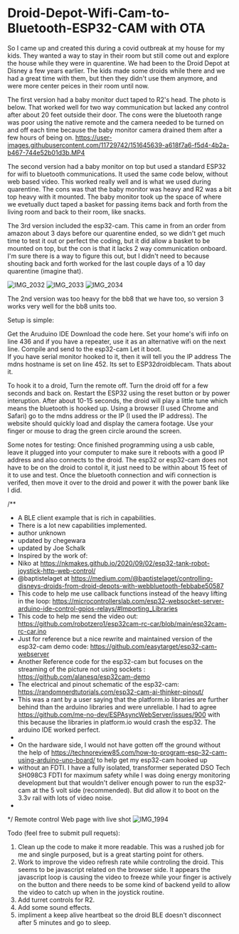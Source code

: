 # Droid-Depot-Wifi-Cam-to-Bluetooth-ESP32-CAM with OTA

So I came up and created this during a covid outbreak at my house for my kids.  They wanted a way to stay in their room but still come out and explore the house while they were in quarentine. We had been to the Droid Depot at Disney a few years earlier.  The kids made some droids while there and we had a great time with them, but then they didn't use them anymore, and were more center peices in their room until now.  

The first version had a baby monitor duct taped to R2's head.  The photo is below.  That worked well for two way communication but lacked any control after about 20 feet outside their door. The cons were the bluetooth range was poor using the native remote and the camera needed to be turned on and off each time because the baby monitor camera drained them after a few hours of being on.
https://user-images.githubusercontent.com/11729742/151645639-a618f7a6-f5d4-4b2a-b467-744e52b01d3b.MP4

The second version had a baby monitor on top but used a standard ESP32 for wifi to bluetooth communications.  It used the same code below,  without web based video.  This worked really well and is what we used during quarentine.  The cons was that the baby monitor was heavy and R2 was a bit top heavy with it mounted. The baby monitor took up the space of where we evetually duct taped a basket for passing items back and forth from the living room and back to their room, like snacks.  

The 3rd version included the esp32-cam.  This came in from an order from amazon about 3 days before our quarentine ended, so we didn't get much time to test it out or perfect the coding, but it did allow a basket to be mounted on top, but the con is that it lacks 2 way communication onboard.  I'm sure there is a way to figure this out, but I didn't need to because shouting back and forth worked for the last couple days of a 10 day quarentine (imagine that).  

![IMG_2032](https://user-images.githubusercontent.com/11729742/151645617-78e3cadb-89b6-4be4-b4de-3f733bf52c82.JPEG)
![IMG_2033](https://user-images.githubusercontent.com/11729742/151645622-2ab68d9e-c23a-4fb4-9654-79bde963a919.JPEG)
![IMG_2034](https://user-images.githubusercontent.com/11729742/151645624-cf83d0a1-0cf6-402c-a342-aef8ff99347d.JPEG)

The 2nd version was too heavy for the bb8 that we have too, so version 3 works very well for the bb8 units too.


Setup is simple: 

Get the Aruduino IDE
Download the code here.
Set your home's wifi info on line 436 and if you have a repeater,  use it as an alternative wifi on the next line.
Compile and send to the esp32-cam
Let it boot.  
If you have serial monitor hooked to it, then it will tell you the IP address
The mdns hostname is set on line 452.  Its set to ESP32droidblecam.
Thats about it.

To hook it to a droid,
Turn the remote off.  Turn the droid off for a few seconds and back on.
Restart the ESP32 using the reset button or by power interuption.
After about 10-15 seconds, the droid will play a little tune which means the bluetooth is hooked up.
Using a browser (I used Chrome and Safari) go to the mdns address or the IP (I used the IP address). 
The website should quickly load and display the camera footage.  Use your finger or mouse to drag the green circle around the screen.

Some notes for testing:
Once finished programming using a usb cable,  leave it plugged into your computer to make sure it reboots with a good IP address and also connects to the droid.  The esp32 or esp32-cam does not have to be on the droid to contol it,  it just need to be within about 15 feet of it to use and test.  Once the bluetooth connection and wifi connection is verifed, then move it over to the droid and power it with the power bank like I did.  







/**
 * A BLE client example that is rich in capabilities.
 * There is a lot new capabilities implemented.
 * author unknown
 * updated by chegewara
 * updated by Joe Schalk
 * Inspired by the work of:
 * Niko at https://nkmakes.github.io/2020/09/02/esp32-tank-robot-joystick-http-web-control/
 * @baptistelaget at https://medium.com/@baptistelaget/controlling-disneys-droids-from-droid-depots-with-webbluetooth-febbabe50587
 * This code to help me use callback functions instead of the heavy lifting in the loop: https://microcontrollerslab.com/esp32-websocket-server-arduino-ide-control-gpios-relays/#Importing_Libraries
 * This code to help me send the video out: https://github.com/robotzero1/esp32cam-rc-car/blob/main/esp32cam-rc-car.ino
 * Just for reference but a nice rewrite and maintained version of the esp32-cam demo code: https://github.com/easytarget/esp32-cam-webserver
 * Another Reference code for the esp32-cam but focuses on the streaming of the picture not using sockets : https://github.com/alanesq/esp32cam-demo
 * The electrical and pinout schematic of the esp32-cam: https://randomnerdtutorials.com/esp32-cam-ai-thinker-pinout/
 * This was a rant by a user saying that the platform.io libraries are further behind than the arduino libraries and were unreliable. I had to agree https://github.com/me-no-dev/ESPAsyncWebServer/issues/900 with this because the libraries in platform.io would crash the esp32.  The arduino IDE worked perfect.  
 * 
 * On the hardware side, I would not have gotten off the ground without the help of https://technoreview85.com/how-to-program-esp-32-cam-using-arduino-uno-board/ to help get my esp32-cam hooked up 
 *    without an FDTI.  I have a fully isolated, transformer seperated DSO Tech SH098C3 FDTI for maximum safety while I was doing energy monitoring development but that wouldn't deliver enough power to run the esp32-cam at the 5 volt side (recommended).  But did allow it to boot on the 3.3v rail with lots of video noise.
 * 
 */
 Remote control Web page with live shot
 ![IMG_1994](https://user-images.githubusercontent.com/11729742/151645690-0b275095-0885-48d2-a663-a3404c73fa00.PNG)


Todo (feel free to submit pull requets):
  1. Clean up the code to make it more readable.  This was a rushed job for me and single purposed, but is a great starting point for others.
  2. Work to improve the video refresh rate while controling the droid.  This seems to be javascript related on the browser side.  It appears the javascript loop is causing the video to freeze while your finger is actively on the button and there needs to be some kind of backend yeild to allow the video to catch up when in the joystick routine.
  3. Add turret controls for R2.
  4. Add some sound effects.
  5. impliment a keep alive heartbeat so the droid BLE doesn't disconnect after 5 minutes and go to sleep.





